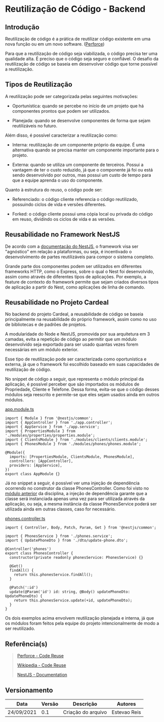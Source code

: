 # Reutilização de Código - Backend

## Introdução
Reutilização de código é a prática de reutilizar código existente em uma nova função ou em um novo software. ([Perforce](https://www.perforce.com/blog/qac/what-code-reuse-code-reuse-best-practices))

Para que a reutilização de código seja viabilizada, o código precisa ter uma qualidade alta. É preciso que o código seja seguro e confiável.
O desafio da reutilização de código se baseia em desenvolver código que torne possível a reutilização.

## Tipos de Reutilização
A reutilização pode ser categorizada pelas seguintes motivações:

 - Oportunística: quando se percebe no início de um projeto que há componentes prontos que podem ser utilizados.

 - Planejada: quando se desenvolve componentes de forma que sejam reutilizáveis no futuro.

Além disso, é possível caracterizar a reutilização como:

 - Interna: reutilização de um componente próprio da equipe. É uma alternativa quando se precisa manter um componente importante para o projeto.

 - Externa: quando se utiliza um componente de terceiros. Possui a vantagem de ter o custo reduzido, já que o componente já foi ou está sendo desenvolvido por outros, mas possui um custo de tempo para que a equipe aprenda o uso do componente.

Quanto à estrutura do reuso, o código pode ser:

 - Referenciado: o código cliente referencia o código reutilizado, possuindo ciclos de vida e versões diferentes.

 - Forked: o código cliente possui uma cópia local ou privada do código em reuso, dividindo os ciclos de vida e as versões.

## Reusabilidade no Framework NestJS
De acordo com a [documentação do NestJS](https://docs.nestjs.com/fundamentals/platform-agnosticism), o framework visa ser "agnóstico" em relação a plataformas, ou seja, é incentivado o desenvolvimento de partes reutilizáveis para compor o sistema completo.

Grande parte dos componentes podem ser utilizados em diferentes frameworks HTTP, como o Express, sobre o qual o Nest foi desenvolvido, assim como através de diferentes tipos de aplicações. Por exemplo, a feature de contexto do framework permite que sejam criados diversos tipos de aplicação a partir do Nest, como aplicações de linha de comando.

## Reusabilidade no Projeto Cardeal
No backend do projeto Cardeal, a reusabilidade de código se baseia principalmente na reusabilidade do próprio framework, assim como no uso de bibliotecas e de padrões de projetos.

A modularidade do Node e NestJS, promovida por sua arquitetura em 3 camadas, evita a repetição de código ao permitir que um módulo desenvolvido seja exportado para ser usado quantas vezes forem necessárias em um módulo exterior.

Esse tipo de reutilização pode ser caracterizada como oportunística e externa, já que o framework foi escolhido baseado em suas capacidades de reutilização de código.

No snippet de código a seguir, que representa o módulo principal da aplicação, é possível perceber que são importados os módulos de Propriedade, Cliente e Telefone. Dessa forma, evita-se que o código desses módulos seja reescrito e permite-se que eles sejam usados ainda em outros módulos.

[app.module.ts](https://github.com/UnBArqDsw2021-1/2021.1-g04-cardeal-back-end/blob/main/src/app.module.ts)
```
import { Module } from '@nestjs/common';
import { AppController } from './app.controller';
import { AppService } from './app.service';
import { PropertiesModule } from './modules/properties/properties.module';
import { ClientsModule } from './modules/clients/clients.module';
import { PhonesModule } from './modules/phones/phones.module';

@Module({
  imports: [PropertiesModule, ClientsModule, PhonesModule],
  controllers: [AppController],
  providers: [AppService],
})
export class AppModule {}
```
Já no snippet a seguir, é possível ver uma injeção de dependência ocorrendo no construtor da classe PhonesController. Como foi visto no [módulo anterior](https://unbarqdsw2021-1.github.io/2021.1_G04_Cardeal/padroesDeProjeto/GRASPs/) da disciplina, a injeção de dependência garante que a classe será instanciada apenas uma vez para ser utilizada através da aplicação, ou seja, a mesma instância da classe PhonesService poderá ser utilizada ainda em outras classes, caso for necessário.

[phones.controller.ts](https://github.com/UnBArqDsw2021-1/2021.1-g04-cardeal-back-end/blob/main/src/modules/phones/phones.controller.ts)
```
import { Controller, Body, Patch, Param, Get } from '@nestjs/common';

import { PhonesService } from './phones.service';
import { UpdatePhoneDto } from './dto/update-phone.dto';

@Controller('phones')
export class PhonesController {
  constructor(private readonly phonesService: PhonesService) {}

  @Get()
  findAll() {
    return this.phonesService.findAll();
  }

  @Patch(':id')
  update(@Param('id') id: string, @Body() updatePhoneDto: UpdatePhoneDto) {
    return this.phonesService.update(+id, updatePhoneDto);
  }
}
```
Os dois exemplos acima envolvem reutilização planejada e interna, já que os módulos foram feitos pela equipe do projeto intencionalmente de modo a ser reutilizado.

## Referência(s)

> [Perforce - Code Reuse](https://www.perforce.com/blog/qac/what-code-reuse-code-reuse-best-practices)
>
> [Wikipedia - Code Reuse](https://en.wikipedia.org/wiki/Code_reuse)
>
> [NestJS - Documentation](https://docs.nestjs.com/fundamentals/platform-agnosticism)

## Versionamento
| Data       | Versão | Descrição          | Autores       |
| ---------- | ------ | ------------------ | ------------- |
| 24/09/2021 | 0.1    | Criação do arquivo | Estevao Reis  |